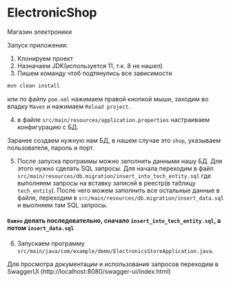# ElectronicShop
Магазин электроники

Запуск приложения:
1. Клонируем проект
2. Назначаем JDK(используется 11, т.к. 8 не нашел)
3. Пишем команду чтоб подтянулись все зависимости
```bash
mvn clean install
```
или по файлу ```pom.xml``` нажимаем правой кнопкой мыши, заходим во владку ```Maven``` и нажимаем ```Reload project```.


4. в файле ```src/main/resources/application.properties``` настраиваем конфигурацию с БД.

Заранее создаем нужную нам БД, в нашем случае это ```shop```, указываем пользователя, пароль и порт.


5. После запуска программы можно заполнить данными нашу БД. Для этого нужно сделать SQL запросы.
Для начала переходим в файл ```src/main/resources/db.migration/insert_into_tech_entity.sql```
где выполняем запросы на вставку записей в реестр(в таблицу ```tech_entity```).
После чего можем заполнить все остальные данные в файле, переходим в ```src/main/resources/db.migration/insert_data.sql``` и выолняем там SQL запросы.

#### ```Важно``` делать последовательно, сначало ```insert_into_tech_entity.sql```, а потом ```insert_data.sql```


6. Запускаем программу ```src/main/java/com/example/demo/ElectronicsStoreApplication.java```.

Для просмотра документации и использования запросов переходим в SwaggerUI (http://localhost:8080/swagger-ui/index.html)
